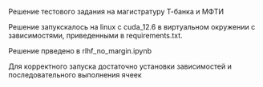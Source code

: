 Решение тестового задания на магистратуру Т-банка и МФТИ

Решение запукскалось на linux с cuda_12.6 в виртуальном окружении с зависимостями, приведенными в requirements.txt.

Решение прведено в rlhf_no_margin.ipynb

Для корректного запуска достаточно установки зависимостей и последовательного выполнения ячеек

